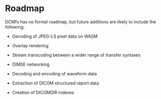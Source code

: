 # Roadmap

DCMfx has no formal roadmap, but future additions are likely to include the
following:

- Decoding of JPEG-LS pixel data on WASM

- Overlay rendering

- Stream transcoding between a wider range of transfer syntaxes

- DIMSE networking

- Decoding and encoding of waveform data

- Extraction of DICOM structured report data

- Creation of DICOMDIR indexes
